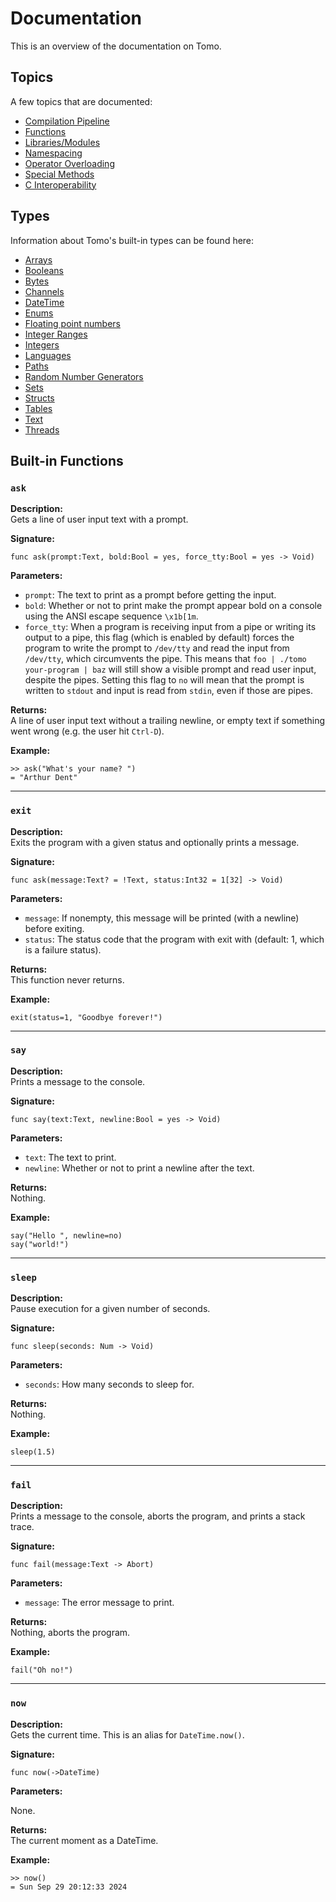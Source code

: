 # Documentation

This is an overview of the documentation on Tomo.

## Topics

A few topics that are documented:

- [Compilation Pipeline](compilation.md)
- [Functions](functions.md)
- [Libraries/Modules](libraries.md)
- [Namespacing](namespacing.md)
- [Operator Overloading](operators.md)
- [Special Methods](metamethods.md)
- [C Interoperability](c-interoperability.md)

## Types

Information about Tomo's built-in types can be found here:

- [Arrays](arrays.md)
- [Booleans](booleans.md)
- [Bytes](bytes.md)
- [Channels](channels.md)
- [DateTime](datetime.md)
- [Enums](enums.md)
- [Floating point numbers](nums.md)
- [Integer Ranges](ranges.md)
- [Integers](integers.md)
- [Languages](langs.md)
- [Paths](paths.md)
- [Random Number Generators](rng.md)
- [Sets](sets.md)
- [Structs](structs.md)
- [Tables](tables.md)
- [Text](text.md)
- [Threads](threads.md)

## Built-in Functions

### `ask`

**Description:**  
Gets a line of user input text with a prompt.

**Signature:**  
```tomo
func ask(prompt:Text, bold:Bool = yes, force_tty:Bool = yes -> Void)
```

**Parameters:**

- `prompt`: The text to print as a prompt before getting the input.
- `bold`: Whether or not to print make the prompt appear bold on a console
  using the ANSI escape sequence `\x1b[1m`.
- `force_tty`: When a program is receiving input from a pipe or writing its
  output to a pipe, this flag (which is enabled by default) forces the program
  to write the prompt to `/dev/tty` and read the input from `/dev/tty`, which
  circumvents the pipe. This means that `foo | ./tomo your-program | baz` will
  still show a visible prompt and read user input, despite the pipes. Setting
  this flag to `no` will mean that the prompt is written to `stdout` and input
  is read from `stdin`, even if those are pipes.

**Returns:**  
A line of user input text without a trailing newline, or empty text if
something went wrong (e.g. the user hit `Ctrl-D`).

**Example:**  
```tomo
>> ask("What's your name? ")
= "Arthur Dent"
```

---

### `exit`

**Description:**  
Exits the program with a given status and optionally prints a message.

**Signature:**  
```tomo
func ask(message:Text? = !Text, status:Int32 = 1[32] -> Void)
```

**Parameters:**

- `message`: If nonempty, this message will be printed (with a newline) before
  exiting.
- `status`: The status code that the program with exit with (default: 1, which
  is a failure status).

**Returns:**  
This function never returns.

**Example:**  
```tomo
exit(status=1, "Goodbye forever!")
```

---

### `say`

**Description:**  
Prints a message to the console.

**Signature:**  
```tomo
func say(text:Text, newline:Bool = yes -> Void)
```

**Parameters:**

- `text`: The text to print.
- `newline`: Whether or not to print a newline after the text.

**Returns:**  
Nothing.

**Example:**  
```tomo
say("Hello ", newline=no)
say("world!")
```

---

### `sleep`

**Description:**  
Pause execution for a given number of seconds.

**Signature:**  
```tomo
func sleep(seconds: Num -> Void)
```

**Parameters:**

- `seconds`: How many seconds to sleep for.

**Returns:**  
Nothing.

**Example:**  
```tomo
sleep(1.5)
```

---

### `fail`

**Description:**  
Prints a message to the console, aborts the program, and prints a stack trace.

**Signature:**  
```tomo
func fail(message:Text -> Abort)
```

**Parameters:**

- `message`: The error message to print.

**Returns:**  
Nothing, aborts the program.

**Example:**  
```tomo
fail("Oh no!")
```

---

### `now`

**Description:**  
Gets the current time. This is an alias for `DateTime.now()`.

**Signature:**  
```tomo
func now(->DateTime)
```

**Parameters:**

None.

**Returns:**  
The current moment as a DateTime.

**Example:**  
```tomo
>> now()
= Sun Sep 29 20:12:33 2024
```
